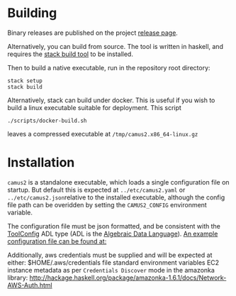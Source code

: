 # Building

Binary releases are published on the project [release page][releases]. 

Alternatively, you can build from source. The tool is written in haskell, and
requires the [stack build tool][stack] to be installed.

Then to build a native executable, run in the repository root directory:

```
stack setup
stack build
```

Alternatively, stack can build under docker. This is useful if you wish
to build a linux executable suitable for deployment. This script

```
./scripts/docker-build.sh
```

leaves a compressed executable at `/tmp/camus2.x86_64-linux.gz`


# Installation

`camus2` is a standalone executable, which loads a single configuration
file on startup. But default this is expected at `../etc/camus2.yaml` or
`../etc/camus2.json`relative to the installed executable, although the
config file path can be overidden by setting the `CAMUS2_CONFIG` environment variable.

The configuration file must be json formatted, and be consistent with the
[ToolConfig][toolconfig-adl] ADL type (ADL is the [Algebraic Data Language][adl]).
[An example configuration file can be found at: ](docs/example_deploy.json)

Additionally, aws credentials must be supplied and will be expected at either:
$HOME/.aws/credentials file
standard environment variables
EC2 instance metadata
as per `Credentials Discover` mode in the amazonka library:
http://hackage.haskell.org/package/amazonka-1.6.1/docs/Network-AWS-Auth.html


[releases]:https://github.com/helix-collective/hx-deploy-tool/releases
[stack]:https://docs.haskellstack.org/en/stable/README/ 
[toolconfig-adl]:https://github.com/helix-collective/hx-deploy-tool/blob/master/adl/config.adl#L11
[adl]:https://github.com/timbod7/adl


